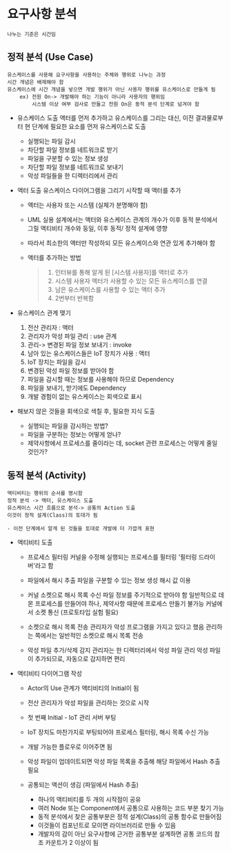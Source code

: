 # 요구사항 분석
    나누는 기준은 시간임

## 정적 분석 (Use Case)
    유스케이스를 사용해 요구사항을 사용하는 주체와 행위로 나누는 과정
    시간 개념은 배제해야 함
    유스케이스에 시간 개념을 넣으면 개발 행위가 아닌 사용자 행위를 유스케이스로 만들게 됨
        ex) 전원 On-> 개발해야 하는 기능이 아니라 사용자의 행위임
            시스템 이상 여부 검사로 만들고 전원 On은 동적 분석 단계로 넘겨야 함
    
* 유스케이스 도출
    액터를 먼저 추가하고 유스케이스를 그리는 대신, 
    이전 결과물로부터 현 단계에 필요한 요소를 먼저 유스케이스로 도출

    - 실행되는 파일 감시
    - 차단할 파일 정보를 네트워크로 받기
    - 파일을 구분할 수 있는 정보 생성
    - 차단할 파일 정보를 네트워크로 보내기
    - 악성 파일들을 한 디렉터리에서 관리
    
* 액터 도출
    유스케이스 다이어그램을 그리기 시작할 때 액터를 추가
    - 액터는 사용자 또는 시스템 (실체가 분명해야 함)
    - UML 실용 설계에서는 액터와 유스케이스 관계의 개수가
        이후 동적 분석에서 그릴 액티비티 개수와 둥일, 이후 동적/ 정적 설계에 영향
    - 따라서 최소한의 액터만 작성하되 모든 유스케이스와 연관 있게 추가해야 함

    - 액터를 추가하는 방법
        > 1. 인터뷰를 통해 알게 된 [시스템 사용자]를 액터로 추가
        > 2. 시스템 사용자 액터가 사용할 수 있는 모든 유스케이스를 연결
        > 3. 남은 유스케이스를 사용할 수 있는 액터 추가
        > 4. 2번부터 반복함
    
* 유스케이스 관계 맺기
    1. 전산 관리자 : 액터
    2. 관리자가 악성 파일 관리 : use 관계
    3. 관리-> 변경된 파일 정보 보내기 : invoke
    4. 남아 있는 유스케이스들은 IoT 장치가 사용 : 액터
    5. IoT 장치는 파일을 감시
    6. 변경된 악성 파일 정보를 받아야 함
    7. 파일을 감시할 때는 정보를 사용해야 하므로 Dependency
    8. 파일을 보내기, 받기에도 Dependency
    9. 개발 경험이 없는 유스케이스는 회색으로 표시

* 해보지 않은 것들을 회색으로 색칠 후, 필요한 지식 도출
    * 실행되는 파일을 감시하는 방법?
    * 파일을 구분하는 정보는 어떻게 얻나?
    * 제약사항에서 프로세스를 줄이라는 데, socket 관련 프로세스는 어떻게 줄일 것인가?

## 동적 분석 (Activity)
    액티비티는 행위의 순서를 명시함
    정적 분석 -> 액터, 유스케이스 도출
    유스케이스 시간 흐름으로 분석-> 공통의 Action 도출
    이것이 정적 설계(Class)의 토대가 됨

    - 이전 단계에서 알게 된 것들을 토대로 개발에 더 가깝게 표현

* 액티비티 도출
    - 프로세스 필터링
        커널을 수정해 실행되는 프로세스를 필터링
        '필터링 드라이버'라고 함

    - 파일에서 해시 추출
        파일을 구분할 수 있는 정보 생성
        해시 값 이용

    - 커널 소켓으로 해시 목록 수신
        파일 정보를 주기적으로 받아야 함
        일반적으로 데몬 프로세스를 만들어야 하나, 제약사항 때문에 프로세스 만들기 불가능
        커널에서 소켓 통신 (프로토타입 실험 필요)

    - 소켓으로 해시 목록 전송
        관리자가 악성 프로그램을 가지고 있다고 했음
        관리하는 쪽에서는 일반적인 소켓으로 해시 목록 전송

    - 악성 파일 추가/삭제 감지
        관리자는 한 디렉터리에서 악성 파일 관리
        악성 파일이 추가되므로, 자동으로 감지하면 편리

* 액티비티 다이어그램 작성
    - Actor의 Use 관계가 액티비티의 Initial이 됨

    - 전산 관리자가 악성 파일을 관리하는 것으로 시작
    - 첫 번째 Initial - IoT 관리 서버 부팅
    - IoT 장치도 마찬가지로 부팅되어야 프로세스 필터링, 해시 목록 수신 가능
    - 개발 가능한 플로우로 이어주면 됨

    - 악성 파일이 업데이트되면 악성 파일 목록을 추출해
        해당 파일에서 Hash 추출 필요

    - 공통되는 액션이 생김 (파일에서 Hash 추출)
        * 하나의 액티비티를 두 개의 시작점이 공유
        * 여러 Node 또는 Component에서 공통으로 사용하는 코드 부분 찾기 가능
        * 동적 분석에서 찾은 공통부분은 정적 설계(Class)의 공통 함수로 만들어짐
        * 이것들이 컴포넌트로 모이면 라이브러리로 만들 수 있음
        * 개발자의 감이 아닌 요구사항에 근거한 공통부분 설계하면 
            공통 코드의 참조 카운트가 2 이상이 됨



